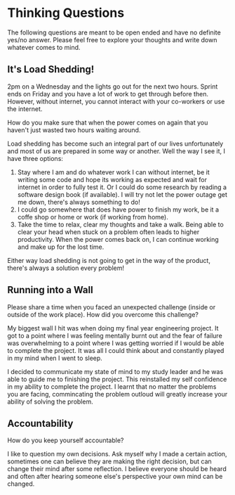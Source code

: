 # Thinking Questions

The following questions are meant to be open ended and have no definite yes/no answer. Please feel free to explore your thoughts and write down whatever comes to mind.

## It's Load Shedding!

2pm on a Wednesday and the lights go out for the next two hours. Sprint ends on Friday and you have a lot of work to get through before then. However, without internet, you cannot interact with your co-workers or use the internet.

How do you make sure that when the power comes on again that you haven't just wasted two hours waiting around.

Load shedding has become such an integral part of our lives unfortunately and most of us are prepared in some way or another.
Well the way I see it, I have three options:
1. Stay where I am and do whatever work I can without internet, be it writing some code and hope its working as expected and wait for internet in order to fully test it. Or I could do some research by reading a software design book (if available). I will try not let the power outage get me down, there's always something to do!
2. I could go somewhere that does have power to finish my work, be it a coffe shop or home or work (if working from home).
3. Take the time to relax, clear my thoughts and take a walk. Being able to clear your head when stuck on a problem often leads to higher productivity. When the power comes back on, I can continue working and make up for the lost time.

Either way load shedding is not going to get in the way of the product, there's always a solution every problem!

## Running into a Wall

Please share a time when you faced an unexpected challenge (inside or outside of the work place). How did you overcome this challenge?

My biggest wall I hit was when doing my final year engineering project. It got to a point where I was feeling mentally burnt out and the fear of failure was overwhelming to a point where I was getting worried if I would be able to complete the project. It was all I could think about and constantly played in my mind when I went to sleep.

I decided to communicate my state of mind to my study leader and he was able to guide me to finishing the project. This reinstalled my self confidence in my ability to complete the project. I learnt that no matter the problems you are facing, commincating the problem outloud will greatly increase your ability of solving the problem.

## Accountability

How do you keep yourself accountable?

I like to question my own decisions. Ask myself why I made a certain action, sometimes one can believe they are making the right decision, but can change their mind after some reflection. 
I believe everyone should be heard and often after hearing someone else's perspective your own mind can be changed.